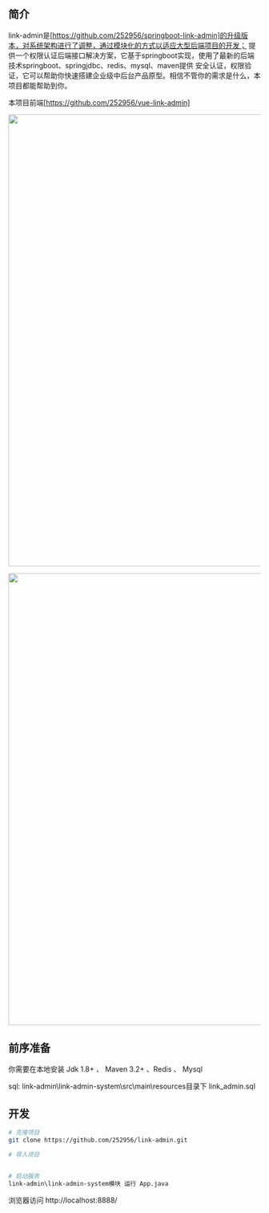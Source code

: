 

## 简介
link-admin是[https://github.com/252956/springboot-link-admin]的升级版本，对系统架构进行了调整，通过模块化的方式以适应大型后端项目的开发；
提供一个权限认证后端接口解决方案，它基于springboot实现，使用了最新的后端技术springboot、springjdbc、redis、mysql、maven提供 安全认证，权限验证，它可以帮助你快速搭建企业级中后台产品原型。相信不管你的需求是什么，本项目都能帮助到你。

本项目前端[https://github.com/252956/vue-link-admin]


<p align="center">
  <img width="900" src="https://252956.github.io/static/img/1.png">
</p>
<p align="center">
  <img width="900" src="https://252956.github.io/static/img/3.png">
</p>


## 前序准备

你需要在本地安装 Jdk 1.8+ 、 Maven 3.2+ 、Redis 、 Mysql

sql: link-admin\link-admin-system\src\main\resources目录下 link_admin.sql



## 开发

```bash
# 克隆项目
git clone https://github.com/252956/link-admin.git

# 导入项目


# 启动服务
link-admin\link-admin-system模块 运行 App.java
```

浏览器访问 http://localhost:8888/







